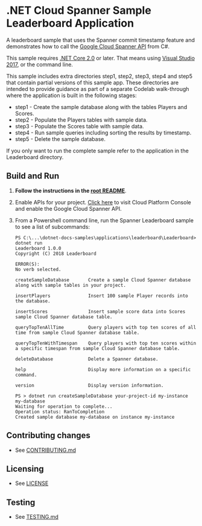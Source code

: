 # .NET Cloud Spanner Sample Leaderboard Application

A leaderboard sample that uses the Spanner commit timestamp feature and demonstrates
how to call the [Google Cloud Spanner API](https://cloud.google.com/spanner/docs/)
from C#.

This sample requires [.NET Core 2.0](
    https://www.microsoft.com/net/core) or later.  That means using
[Visual Studio 2017](
    https://www.visualstudio.com/), or the command line.

This sample includes extra directories step1, step2, step3, step4 and step5 that contain partial versions of this sample app. These directories are intended to provide guidance as part of a separate Codelab walk-through where the application is built in the following stages:

* step1 - Create the sample database along with the tables Players and Scores.
* step2 - Populate the Players tables with sample data.
* step3 - Populate the Scores table with sample data.
* step4 - Run sample queries including sorting the results by timestamp.
* step5 - Delete the sample database.

If you only want to run the complete sample refer to the application in the Leaderboard directory.


## Build and Run

1.  **Follow the instructions in the [root README](../../README.md)**.

4.  Enable APIs for your project.
    [Click here](https://console.cloud.google.com/flows/enableapi?apiid=spanner.googleapis.com&showconfirmation=true)
    to visit Cloud Platform Console and enable the Google Cloud Spanner API.

10. From a Powershell command line, run the Spanner Leaderboard sample to see a list of subcommands:
    ```
    PS C:\...\dotnet-docs-samples\applications\leaderboard\Leaderboard> dotnet run
    Leaderboard 1.0.0
    Copyright (C) 2018 Leaderboard

    ERROR(S):
    No verb selected.

    createSampleDatabase       Create a sample Cloud Spanner database along with sample tables in your project.

    insertPlayers              Insert 100 sample Player records into the database.

    insertScores               Insert sample score data into Scores sample Cloud Spanner database table.

    queryTopTenAllTime         Query players with top ten scores of all time from sample Cloud Spanner database table.

    queryTopTenWithTimespan    Query players with top ten scores within a specific timespan from sample Cloud Spanner database table.

    deleteDatabase             Delete a Spanner database.

    help                       Display more information on a specific command.

    version                    Display version information.

    ```

    ```
    PS > dotnet run createSampleDatabase your-project-id my-instance my-database
    Waiting for operation to complete...
    Operation status: RanToCompletion
    Created sample database my-database on instance my-instance
    ```

## Contributing changes

* See [CONTRIBUTING.md](../../CONTRIBUTING.md)

## Licensing

* See [LICENSE](../../LICENSE)

## Testing

* See [TESTING.md](../../TESTING.md)
